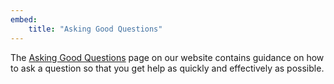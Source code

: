 ```yaml
---
embed:
    title: "Asking Good Questions"
---
```

The [Asking Good Questions](https://www.pythondiscord.com/pages/guides/pydis-guides/asking-good-questions/) page on our website contains guidance on how to ask a question so that you get help as quickly and effectively as possible.
